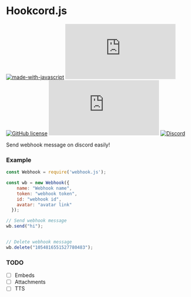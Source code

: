 # Hookcord.js
[![made-with-javascript](https://img.shields.io/badge/Made%20with-JavaScript-1f425f.svg)](https://www.javascript.com) [![Npm package total downloads](https://badgen.net/npm/dt/webhook.js)](https://npmjs.com/package/webhook.js) [![GitHub license](https://img.shields.io/github/license/Naereen/StrapDown.js.svg)](https://github.com/Slyrith/Webhook.js/blob/main/LICENSE) [![Latest release](https://badgen.net/github/release/Naereen/Strapdown.js)](https://github.com/Slyrith/Webhook.js/releases) [![Discord](https://badgen.net/discord/members/pQBRrAQw4H)](https://discord.gg/pQBRrAQw4H)

Send webhook message on discord easily!

### Example

```js
const Webhook = require('webhook.js');

const wb = new Webhook({
    name: "Webhook name",
    token: "webhook token",
    id: "webhook id",
    avatar: "avatar link"
  });

// Send webhook message
wb.send("hi");


// Delete webhook message
wb.delete("1054816551527780483");
```

### TODO
- [ ] Embeds
- [ ] Attachments
- [ ] TTS
